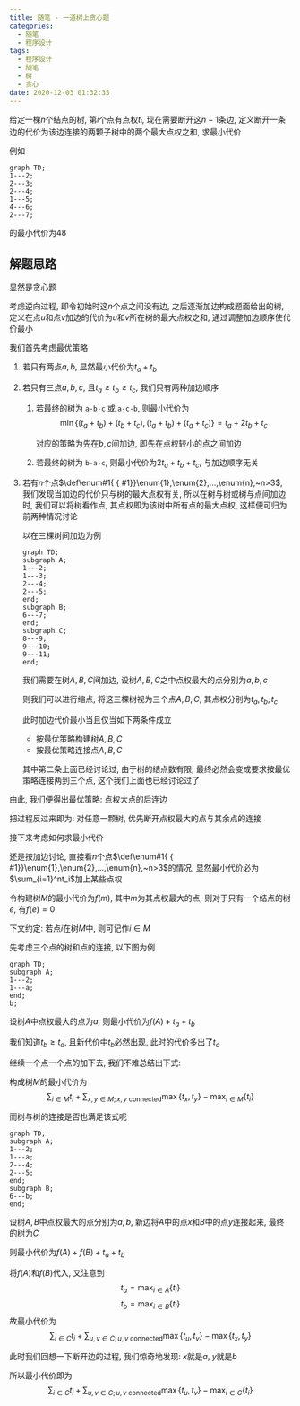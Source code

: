 ```yaml
---
title: 随笔 - 一道树上贪心题
categories:
  - 随笔
  - 程序设计
tags:
  - 程序设计
  - 随笔
  - 树
  - 贪心
date: 2020-12-03 01:32:35
---
```


给定一棵$n$个结点的树, 第$i$个点有点权$t_i$, 现在需要断开这$n-1$条边, 定义断开一条边的代价为该边连接的两颗子树中的两个最大点权之和, 求最小代价

<!-- more -->

例如

```mermaid
graph TD;
1---2;
2---3;
2---4;
1---5;
4---6;
2---7;
```

的最小代价为$48$

## 解题思路

显然是贪心题

考虑逆向过程, 即令初始时这$n$个点之间没有边, 之后逐渐加边构成题面给出的树, 定义在点$u$和点$v$加边的代价为$u$和$v$所在树的最大点权之和, 通过调整加边顺序使代价最小

我们首先考虑最优策略

1. 若只有两点$a,b$, 显然最小代价为$t_a+t_b$
1. 若只有三点$a,b,c$, 且$t_a\geqslant t_b\geqslant t_c$, 我们只有两种加边顺序

   1. 若最终的树为 `a-b-c` 或 `a-c-b`, 则最小代价为
      $$\min\{(t_a+t_b)+(t_b+t_c),(t_a+t_b)+(t_a+t_c)\}=t_a+2t_b+t_c$$

      对应的策略为先在$b,c$间加边, 即先在点权较小的点之间加边

   1. 若最终的树为 `b-a-c`, 则最小代价为$2t_a+t_b+t_c$, 与加边顺序无关

1. 若有$n$个点$\def\enum#1{ { #1}}\enum{1},\enum{2},...,\enum{n},~n>3$, 我们发现当加边的代价只与树的最大点权有关, 所以在树与树或树与点间加边时, 我们可以将树看作点, 其点权即为该树中所有点的最大点权, 这样便可归为前两种情况讨论

   以在三棵树间加边为例

   ```mermaid
   graph TD;
   subgraph A;
   1---2;
   1---3;
   2---4;
   2---5;
   end;
   subgraph B;
   6---7;
   end;
   subgraph C;
   8---9;
   9---10;
   9---11;
   end;
   ```

   我们需要在树$A,B,C$间加边, 设树$A,B,C$之中点权最大的点分别为$a,b,c$

   则我们可以进行缩点, 将这三棵树视为三个点$A,B,C$, 其点权分别为$t_a,t_b,t_c$

   此时加边代价最小当且仅当如下两条件成立

   - 按最优策略构建树$A,B,C$
   - 按最优策略连接点$A,B,C$

   其中第二条上面已经讨论过, 由于树的结点数有限, 最终必然会变成要求按最优策略连接两到三个点, 这个我们上面也已经讨论过了

由此, 我们便得出最优策略: 点权大点的后连边

把过程反过来即为: 对任意一颗树, 优先断开点权最大的点与其余点的连接

接下来考虑如何求最小代价

还是按加边讨论, 直接看$n$个点$\def\enum#1{ { #1}}\enum{1},\enum{2},...,\enum{n},~n>3$的情况, 显然最小代价必为$\sum_{i=1}^nt_i$加上某些点权

令构建树$M$的最小代价为$f(m)$, 其中$m$为其点权最大的点, 则对于只有一个结点的树$e$, 有$f(e)=0$

下文约定: 若点$i$在树$M$中, 则可记作$i\in M$

先考虑三个点的树和点的连接, 以下图为例

```mermaid
graph TD;
subgraph A;
1---2;
1---a;
end;
b;
```

设树$A$中点权最大的点为$a$, 则最小代价为$f(A)+t_a+t_b$

我们知道$t_b\geqslant t_a$, 且新代价中$t_b$必然出现, 此时的代价多出了$t_a$

继续一个点一个点的加下去, 我们不难总结出下式:

构成树$M$的最小代价为
$$\sum_{i\in M}t_i+\sum_{x,y\in M;x,y~\text{connected}}\max\{t_x,t_y\}-\max_{i\in M}\{t_i\}$$

而树与树的连接是否也满足该式呢

```mermaid
graph TD;
subgraph A;
1---2;
1---a;
2---4;
2---5;
end;
subgraph B;
6---b;
end;
```

设树$A,B$中点权最大的点分别为$a,b$, 新边将$A$中的点$x$和$B$中的点$y$连接起来, 最终的树为$C$

则最小代价为$f(A)+f(B)+t_a+t_b$

将$f(A)$和$f(B)$代入, 又注意到
$$t_a=\max_{i\in A}\{t_i\}$$
$$t_b=\max_{i\in B}\{t_i\}$$
故最小代价为
$$\sum_{i\in C}t_i+\sum_{u,v\in C;u,v~\text{connected}}\max\{t_u,t_v\}-\max\{t_x,t_y\}$$

此时我们回想一下断开边的过程, 我们惊奇地发现: $x$就是$a$, $y$就是$b$

所以最小代价即为
$$\sum_{i\in C}t_i+\sum_{u,v\in C;u,v~\text{connected}}\max\{t_u,t_v\}-\max_{i\in C}\{t_i\}$$
